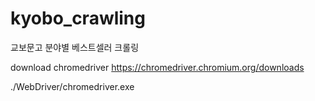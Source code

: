 # kyobo_crawling
교보문고 분야별 베스트셀러 크롤링

download chromedriver
https://chromedriver.chromium.org/downloads

./WebDriver/chromedriver.exe
